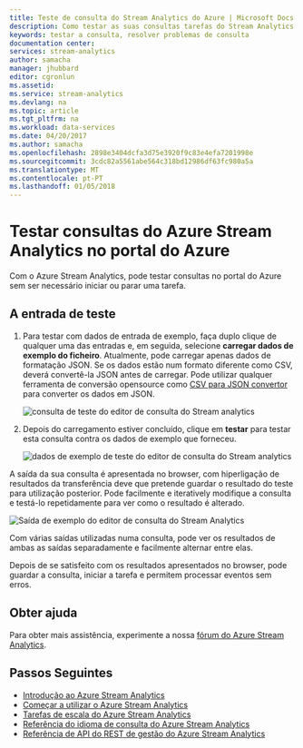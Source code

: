 ```yaml
---
title: Teste de consulta do Stream Analytics do Azure | Microsoft Docs
description: Como testar as suas consultas tarefas do Stream Analytics.
keywords: testar a consulta, resolver problemas de consulta
documentation center: 
services: stream-analytics
author: samacha
manager: jhubbard
editor: cgronlun
ms.assetid: 
ms.service: stream-analytics
ms.devlang: na
ms.topic: article
ms.tgt_pltfrm: na
ms.workload: data-services
ms.date: 04/20/2017
ms.author: samacha
ms.openlocfilehash: 2898e3404dcfa3d75e3920f9c83e4efa7201998e
ms.sourcegitcommit: 3cdc82a5561abe564c318bd12986df63fc980a5a
ms.translationtype: MT
ms.contentlocale: pt-PT
ms.lasthandoff: 01/05/2018
---
```

# <a name="test-azure-stream-analytics-queries-in-the-azure-portal"></a>Testar consultas do Azure Stream Analytics no portal do Azure

Com o Azure Stream Analytics, pode testar consultas no portal do Azure sem ser necessário iniciar ou parar uma tarefa.

## <a name="test-the-input"></a>A entrada de teste

1. Para testar com dados de entrada de exemplo, faça duplo clique de qualquer uma das entradas e, em seguida, selecione **carregar dados de exemplo do ficheiro**. Atualmente, pode carregar apenas dados de formatação JSON. Se os dados estão num formato diferente como CSV, deverá convertê-la JSON antes de carregar. Pode utilizar qualquer ferramenta de conversão opensource como [CSV para JSON convertor](http://www.convertcsv.com/csv-to-json.htm) para converter os dados em JSON.

    ![consulta de teste do editor de consulta do Stream analytics](media/stream-analytics-test-query/stream-analytics-test-query-editor-upload.png)

2. Depois do carregamento estiver concluído, clique em **testar** para testar esta consulta contra os dados de exemplo que forneceu.

    ![dados de exemplo de teste do editor de consulta do Stream analytics](media/stream-analytics-test-query/stream-analytics-test-query-editor-test.png)

A saída da sua consulta é apresentada no browser, com hiperligação de resultados da transferência deve que pretende guardar o resultado do teste para utilização posterior. Pode facilmente e iteratively modifique a consulta e testá-lo repetidamente para ver como o resultado é alterado.

![Saída de exemplo do editor de consulta do Stream Analytics](media/stream-analytics-test-query/stream-analytics-test-query-editor-samples-output.png)

Com várias saídas utilizadas numa consulta, pode ver os resultados de ambas as saídas separadamente e facilmente alternar entre elas.

Depois de se satisfeito com os resultados apresentados no browser, pode guardar a consulta, iniciar a tarefa e permitem processar eventos sem erros.

## <a name="get-help"></a>Obter ajuda

Para obter mais assistência, experimente a nossa [fórum do Azure Stream Analytics](https://social.msdn.microsoft.com/Forums/en-US/home?forum=AzureStreamAnalytics).

## <a name="next-steps"></a>Passos Seguintes

* [Introdução ao Azure Stream Analytics](stream-analytics-introduction.md)
* [Começar a utilizar o Azure Stream Analytics](stream-analytics-real-time-fraud-detection.md)
* [Tarefas de escala do Azure Stream Analytics](stream-analytics-scale-jobs.md)
* [Referência do idioma de consulta do Azure Stream Analytics](https://msdn.microsoft.com/library/azure/dn834998.aspx)
* [Referência de API do REST de gestão do Azure Stream Analytics](https://msdn.microsoft.com/library/azure/dn835031.aspx)

